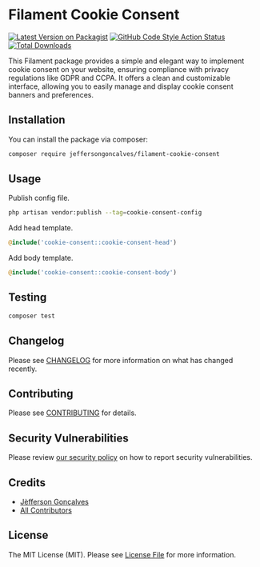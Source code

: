 # Filament Cookie Consent

[![Latest Version on Packagist](https://img.shields.io/packagist/v/jeffersongoncalves/filament-cookie-consent.svg?style=flat-square)](https://packagist.org/packages/jeffersongoncalves/filament-cookie-consent)
[![GitHub Code Style Action Status](https://img.shields.io/github/actions/workflow/status/jeffersongoncalves/filament-cookie-consent/fix-php-code-style-issues.yml?branch=master&label=code%20style&style=flat-square)](https://github.com/jeffersongoncalves/filament-cookie-consent/actions?query=workflow%3A"Fix+PHP+code+styling"+branch%3Amaster)
[![Total Downloads](https://img.shields.io/packagist/dt/jeffersongoncalves/filament-cookie-consent.svg?style=flat-square)](https://packagist.org/packages/jeffersongoncalves/filament-cookie-consent)

This Filament package provides a simple and elegant way to implement cookie consent on your website, ensuring compliance with privacy regulations like GDPR and CCPA. It offers a clean and customizable interface, allowing you to easily manage and display cookie consent banners and preferences.

## Installation

You can install the package via composer:

```bash
composer require jeffersongoncalves/filament-cookie-consent
```

## Usage

Publish config file.

```bash
php artisan vendor:publish --tag=cookie-consent-config
```

Add head template.

```php
@include('cookie-consent::cookie-consent-head')
```

Add body template.

```php
@include('cookie-consent::cookie-consent-body')
```

## Testing

```bash
composer test
```

## Changelog

Please see [CHANGELOG](CHANGELOG.md) for more information on what has changed recently.

## Contributing

Please see [CONTRIBUTING](.github/CONTRIBUTING.md) for details.

## Security Vulnerabilities

Please review [our security policy](../../security/policy) on how to report security vulnerabilities.

## Credits

- [Jèfferson Gonçalves](https://github.com/jeffersongoncalves)
- [All Contributors](../../contributors)

## License

The MIT License (MIT). Please see [License File](LICENSE.md) for more information.
